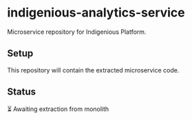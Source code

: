 # indigenious-analytics-service

Microservice repository for Indigenious Platform.

## Setup

This repository will contain the extracted microservice code.

## Status

⏳ Awaiting extraction from monolith
